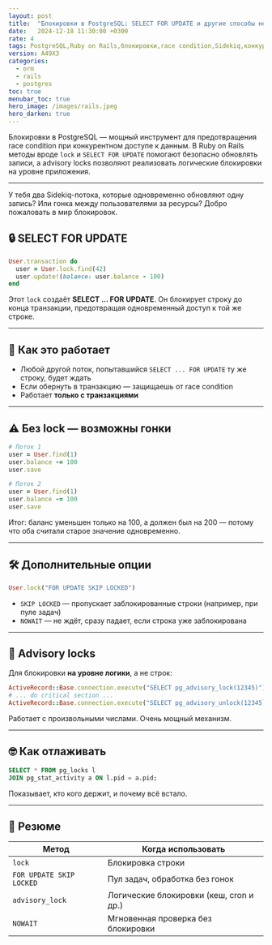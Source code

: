 ```yaml
---
layout: post
title:  "Блокировки в PostgreSQL: SELECT FOR UPDATE и другие способы не словить race condition"
date:   2024-12-18 11:30:00 +0300
rate: 4
tags: PostgreSQL,Ruby on Rails,блокировки,race condition,Sidekiq,конкурентный доступ
version: A49X3
categories:
  - orm
  - rails
  - postgres
toc: true
menubar_toc: true
hero_image: /images/rails.jpeg
hero_darken: true
---
```

Блокировки в PostgreSQL — мощный инструмент для предотвращения race condition при конкурентном доступе к данным. В Ruby on Rails методы вроде `lock` и `SELECT FOR UPDATE` помогают безопасно обновлять записи, а advisory locks позволяют реализовать логические блокировки на уровне приложения.

---
У тебя два Sidekiq-потока, которые одновременно обновляют одну запись? Или гонка между пользователями за ресурсы? Добро пожаловать в мир блокировок.

## 🔒 SELECT FOR UPDATE

```ruby
User.transaction do
  user = User.lock.find(42)
  user.update!(balance: user.balance - 100)
end
````

Этот `lock` создаёт **SELECT ... FOR UPDATE**.
Он блокирует строку до конца транзакции, предотвращая одновременный доступ к той же строке.

---

## 🧬 Как это работает

* Любой другой поток, попытавшийся `SELECT ... FOR UPDATE` ту же строку, будет ждать
* Если обернуть в транзакцию — защищаешь от race condition
* Работает **только с транзакциями**

---

## ⚠️ Без lock — возможны гонки

```ruby
# Поток 1
user = User.find(1)
user.balance -= 100
user.save

# Поток 2
user = User.find(1)
user.balance -= 100
user.save
```

Итог: баланс уменьшен только на 100, а должен был на 200 — потому что оба считали старое значение одновременно.

---

## 🛠 Дополнительные опции

```ruby
User.lock("FOR UPDATE SKIP LOCKED")
```

* `SKIP LOCKED` — пропускает заблокированные строки (например, при пуле задач)
* `NOWAIT` — не ждёт, сразу падает, если строка уже заблокирована

---

## 🧱 Advisory locks

Для блокировки **на уровне логики**, а не строк:

```ruby
ActiveRecord::Base.connection.execute("SELECT pg_advisory_lock(12345)")
# ... do critical section ...
ActiveRecord::Base.connection.execute("SELECT pg_advisory_unlock(12345)")
```

Работает с произвольными числами. Очень мощный механизм.

---

## 🤓 Как отлаживать

```sql
SELECT * FROM pg_locks l
JOIN pg_stat_activity a ON l.pid = a.pid;
```

Показывает, кто кого держит, и почему всё встало.

---

## 📌 Резюме

| Метод                    | Когда использовать                      |
| ------------------------ | --------------------------------------- |
| `lock`                   | Блокировка строки                       |
| `FOR UPDATE SKIP LOCKED` | Пул задач, обработка без гонок          |
| `advisory_lock`          | Логические блокировки (кеш, cron и др.) |
| `NOWAIT`                 | Мгновенная проверка без блокировки      |
